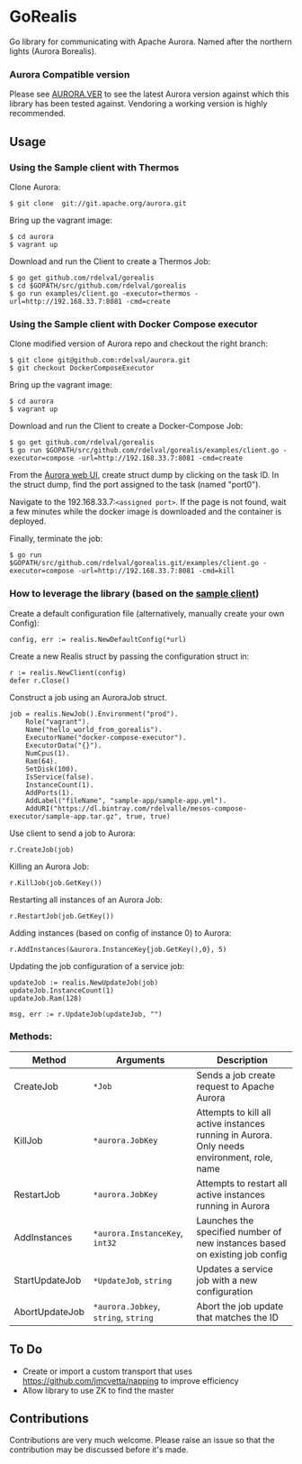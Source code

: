# GoRealis

Go library for communicating with Apache Aurora.
Named after the northern lights (Aurora Borealis).

### Aurora Compatible version
Please see [AURORA.VER](./AURORA.VER) to see the latest Aurora version against which this
library has been tested against. Vendoring a working version is highly recommended.

## Usage

### Using the Sample client with Thermos
Clone Aurora:
```
$ git clone  git://git.apache.org/aurora.git
```

Bring up the vagrant image:
```
$ cd aurora
$ vagrant up
```

Download and run the Client to create a Thermos Job:
```
$ go get github.com/rdelval/gorealis
$ cd $GOPATH/src/github.com/rdelval/gorealis
$ go run examples/client.go -executor=thermos -url=http://192.168.33.7:8081 -cmd=create
```

### Using the Sample client with Docker Compose executor

Clone modified version of Aurora repo and checkout the right branch:
```
$ git clone git@github.com:rdelval/aurora.git
$ git checkout DockerComposeExecutor
```

Bring up the vagrant image:
```
$ cd aurora
$ vagrant up
```

Download and run the Client to create a Docker-Compose Job:
```
$ go get github.com/rdelval/gorealis
$ go run $GOPATH/src/github.com/rdelval/gorealis/examples/client.go -executor=compose -url=http://192.168.33.7:8081 -cmd=create
```
From the [Aurora web UI](http://192.168.33.7:8081/scheduler/vagrant/prod/docker-compose/0), create struct dump by clicking on the task ID.
In the struct dump, find the port assigned to the task (named "port0"). 

Navigate to the 192.168.33.7:`<assigned port>`.
If the page is not found, wait a few minutes while the docker image is downloaded and the container is deployed.

Finally, terminate the job:
```
$ go run $GOPATH/src/github.com/rdelval/gorealis.git/examples/client.go -executor=compose -url=http://192.168.33.7:8081 -cmd=kill
```

### How to leverage the library (based on the [sample client](examples/client.go))

Create a default configuration file (alternatively, manually create your own Config):
```
config, err := realis.NewDefaultConfig(*url)
```

Create a new Realis struct by passing the configuration struct in:
```
r := realis.NewClient(config)
defer r.Close()
```

Construct a job using an AuroraJob struct.
```
job = realis.NewJob().Environment("prod").
    Role("vagrant").
    Name("hello_world_from_gorealis").
    ExecutorName("docker-compose-executor").
    ExecutorData("{}").
    NumCpus(1).
    Ram(64).
    SetDisk(100).
    IsService(false).
    InstanceCount(1).
    AddPorts(1).
    AddLabel("fileName", "sample-app/sample-app.yml").
    AddURI("https://dl.bintray.com/rdelvalle/mesos-compose-executor/sample-app.tar.gz", true, true)

```

Use client to send a job to Aurora:
```
r.CreateJob(job)
```

Killing an Aurora Job:
```
r.KillJob(job.GetKey())
```

Restarting all instances of an Aurora Job:
```
r.RestartJob(job.GetKey())
```

Adding instances (based on config of instance 0) to Aurora:
```
r.AddInstances(&aurora.InstanceKey{job.GetKey(),0}, 5)
```

Updating the job configuration of a service job:
```
updateJob := realis.NewUpdateJob(job)
updateJob.InstanceCount(1)
updateJob.Ram(128)

msg, err := r.UpdateJob(updateJob, "")
```

### Methods:

|Method    | Arguments  | Description|
|----------|------------|------------|
|CreateJob | `*Job` | Sends a job create request to Apache Aurora |
|KillJob   | `*aurora.JobKey` | Attempts to kill all active instances running in Aurora. Only needs environment, role, name |
|RestartJob| `*aurora.JobKey` | Attempts to restart all active instances running in Aurora |
|AddInstances|`*aurora.InstanceKey`, `int32`| Launches the specified number of new instances based on existing job config |
|StartUpdateJob|`*UpdateJob`, `string`| Updates a service job with a new configuration |
|AbortUpdateJob|`*aurora.Jobkey`, `string`, `string`| Abort the job update that matches the ID |

## To Do
* Create or import a custom transport that uses https://github.com/jmcvetta/napping to improve efficiency
* Allow library to use ZK to find the master

## Contributions
Contributions are very much welcome. Please raise an issue so that the contribution may be discussed before it's made.
